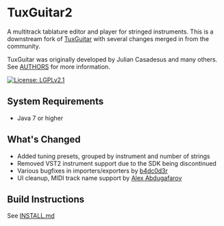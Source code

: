 # TuxGuitar2
A multitrack tablature editor and player for stringed instruments. This is a downstream fork
of [TuxGuitar](http://tuxguitar.com.ar/) with several changes merged in from the community.

TuxGuitar was originally developed by Julian Casadesus and many others. See [AUTHORS](AUTHORS)
for more information.

[![License: LGPLv2.1](https://img.shields.io/badge/License-LGPL%20v2.1-blue.svg?logo=gnu)](https://www.gnu.org/licenses/old-licenses/lgpl-2.1.en.html)

## System Requirements
- Java 7 or higher

## What's Changed
- Added tuning presets, grouped by instrument and number of strings
- Removed VST2 instrument support due to the SDK being discontinued
- Various bugfixes in importers/exporters by [b4dc0d3r](https://sourceforge.net/p/tuxguitar-fork)
- UI cleanup, MIDI track name support by [Alex Abdugafarov](https://github.com/frozenspider/tuxguitar)

## Build Instructions
See [INSTALL.md](INSTALL.md)

